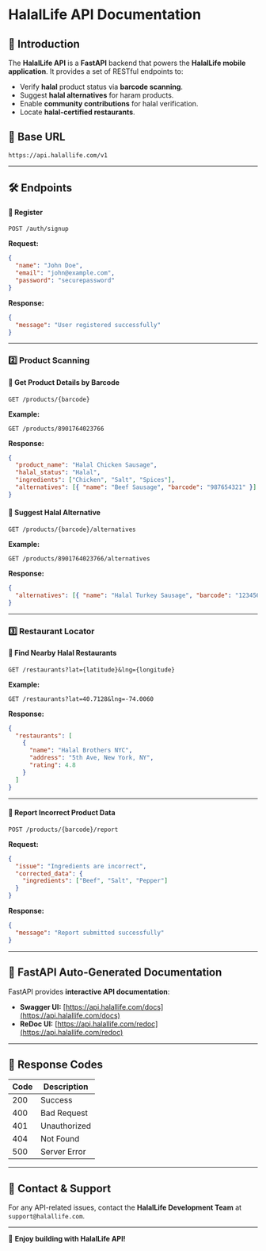 # HalalLife API Documentation

## 📌 Introduction

The **HalalLife API** is a **FastAPI** backend that powers the **HalalLife mobile application**. It provides a set of RESTful endpoints to:

- Verify **halal** product status via **barcode scanning**.
- Suggest **halal alternatives** for haram products.
- Enable **community contributions** for halal verification.
- Locate **halal-certified restaurants**.

## 🚀 Base URL

```
https://api.halallife.com/v1
```

---

## 🛠️ Endpoints

#### 🔹 Register

`POST /auth/signup`

**Request:**

```json
{
  "name": "John Doe",
  "email": "john@example.com",
  "password": "securepassword"
}
```

**Response:**

```json
{
  "message": "User registered successfully"
}
```

---

### 2️⃣ **Product Scanning**

#### 🔹 Get Product Details by Barcode

`GET /products/{barcode}`

**Example:**

```
GET /products/8901764023766
```

**Response:**

```json
{
  "product_name": "Halal Chicken Sausage",
  "halal_status": "Halal",
  "ingredients": ["Chicken", "Salt", "Spices"],
  "alternatives": [{ "name": "Beef Sausage", "barcode": "987654321" }]
}
```

#### 🔹 Suggest Halal Alternative

`GET /products/{barcode}/alternatives`

**Example:**

```
GET /products/8901764023766/alternatives
```

**Response:**

```json
{
  "alternatives": [{ "name": "Halal Turkey Sausage", "barcode": "123456789" }]
}
```

---

### 3️⃣ **Restaurant Locator**

#### 🔹 Find Nearby Halal Restaurants

`GET /restaurants?lat={latitude}&lng={longitude}`

**Example:**

```
GET /restaurants?lat=40.7128&lng=-74.0060
```

**Response:**

```json
{
  "restaurants": [
    {
      "name": "Halal Brothers NYC",
      "address": "5th Ave, New York, NY",
      "rating": 4.8
    }
  ]
}
```

---

#### 🔹 Report Incorrect Product Data

`POST /products/{barcode}/report`

**Request:**

```json
{
  "issue": "Ingredients are incorrect",
  "corrected_data": {
    "ingredients": ["Beef", "Salt", "Pepper"]
  }
}
```

**Response:**

```json
{
  "message": "Report submitted successfully"
}
```

---

## 📌 FastAPI Auto-Generated Documentation

FastAPI provides **interactive API documentation**:

- **Swagger UI:** [https://api.halallife.com/docs](https://api.halallife.com/docs)
- **ReDoc UI:** [https://api.halallife.com/redoc](https://api.halallife.com/redoc)

---

## 📌 Response Codes

| Code | Description  |
| ---- | ------------ |
| 200  | Success      |
| 400  | Bad Request  |
| 401  | Unauthorized |
| 404  | Not Found    |
| 500  | Server Error |

---

## 📌 Contact & Support

For any API-related issues, contact the **HalalLife Development Team** at `support@halallife.com`.

---

🚀 **Enjoy building with HalalLife API!**

